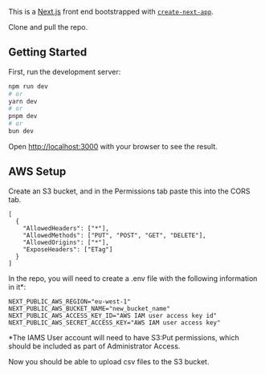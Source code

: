 This is a [Next.js](https://nextjs.org) front end bootstrapped with [`create-next-app`](https://nextjs.org/docs/app/api-reference/cli/create-next-app).

Clone and pull the repo.

## Getting Started

First, run the development server:

```bash
npm run dev
# or
yarn dev
# or
pnpm dev
# or
bun dev
```

Open [http://localhost:3000](http://localhost:3000) with your browser to see the result.

## AWS Setup

Create an S3 bucket, and in the Permissions tab paste this into the CORS tab.
```
[
  {
    "AllowedHeaders": ["*"],
    "AllowedMethods": ["PUT", "POST", "GET", "DELETE"],
    "AllowedOrigins": ["*"], 
    "ExposeHeaders": ["ETag"]
  }
]
```
In the repo, you will need to create a .env file with the following information in it*:
```
NEXT_PUBLIC_AWS_REGION="eu-west-1"
NEXT_PUBLIC_AWS_BUCKET_NAME="new_bucket_name"
NEXT_PUBLIC_AWS_ACCESS_KEY_ID="AWS IAM user access key id"
NEXT_PUBLIC_AWS_SECRET_ACCESS_KEY="AWS IAM user access key"
```

*The IAMS User account will need to have S3:Put permissions, which should be included as part of Administrator Access.

Now you should be able to upload csv files to the S3 bucket.

